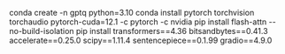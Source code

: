 conda create -n gptq python=3.10
conda install pytorch torchvision torchaudio pytorch-cuda=12.1 -c pytorch -c nvidia
pip install flash-attn --no-build-isolation
pip install transformers==4.36 bitsandbytes==0.41.3 accelerate==0.25.0 scipy==1.11.4 sentencepiece==0.1.99 gradio==4.9.0
